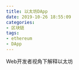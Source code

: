 ```yaml
---
title: 以太坊DApp
date: 2019-10-26 18:55:09
categories:
- 区块链
tags:
- ethereum
- DApp
---
```


Web开发者视角下解释以太坊

